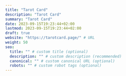 ```yaml
---
title: "Tarot Card"
description: "Tarot Card"
summary: "Tarot Card"
date: 2023-09-15T19:23:44+02:00
lastmod: 2023-09-15T19:23:44+02:00
draft: true
website: "https://tarotcard.page/" # URL
weight: 50
seo:
  title: "" # custom title (optional)
  description: "" # custom description (recommended)
  canonical: "" # custom canonical URL (optional)
  robots: "" # custom robot tags (optional)
---
```

